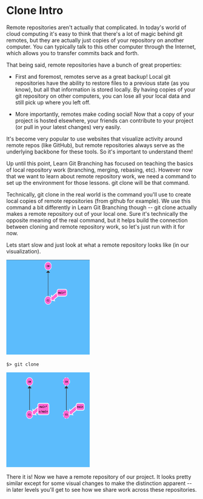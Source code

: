 # Clone Intro

Remote repositories aren't actually that complicated. In today's world of cloud computing it's easy to think that there's a lot of magic behind git remotes, but they are actually just copies of your repository on another computer. You can typically talk to this other computer through the Internet, which allows you to transfer commits back and forth.

That being said, remote repositories have a bunch of great properties:

- First and foremost, remotes serve as a great backup! Local git repositories have the ability to restore files to a previous state (as you know), but all that information is stored locally. By having copies of your git repository on other computers, you can lose all your local data and still pick up where you left off.

- More importantly, remotes make coding social! Now that a copy of your project is hosted elsewhere, your friends can contribute to your project (or pull in your latest changes) very easily.

It's become very popular to use websites that visualize activity around remote repos (like GitHub), but remote repositories always serve as the underlying backbone for these tools. So it's important to understand them!

Up until this point, Learn Git Branching has focused on teaching the basics of local repository work (branching, merging, rebasing, etc). However now that we want to learn about remote repository work, we need a command to set up the environment for those lessons. git clone will be that command.

Technically, git clone in the real world is the command you'll use to create local copies of remote repositories (from github for example). We use this command a bit differently in Learn Git Branching though -- git clone actually makes a remote repository out of your local one. Sure it's technically the opposite meaning of the real command, but it helps build the connection between cloning and remote repository work, so let's just run with it for now.

Lets start slow and just look at what a remote repository looks like (in our visualization).

<img src="pics/task1_1.png" width="220" height="250"/>

```
$> git clone 
```

<img src="pics/task1_2.png" width="220" height="250"/>

There it is! Now we have a remote repository of our project. It looks pretty similar except for some visual changes to make the distinction apparent -- in later levels you'll get to see how we share work across these repositories.
